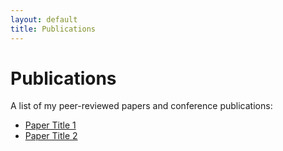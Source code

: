 ```yaml
---
layout: default
title: Publications
---
```


# Publications

A list of my peer-reviewed papers and conference publications:
- [Paper Title 1](#)
- [Paper Title 2](#)

